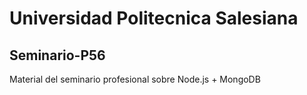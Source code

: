 # Universidad Politecnica Salesiana
## Seminario-P56
Material del seminario profesional sobre Node.js + MongoDB
